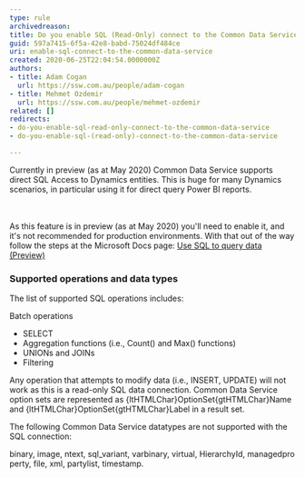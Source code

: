 ```yaml
---
type: rule
archivedreason: 
title: Do you enable SQL (Read-Only) connect to the Common Data Service?
guid: 597a7415-6f5a-42e8-babd-75024df484ce
uri: enable-sql-connect-to-the-common-data-service
created: 2020-06-25T22:04:54.0000000Z
authors:
- title: Adam Cogan
  url: https://ssw.com.au/people/adam-cogan
- title: Mehmet Ozdemir
  url: https://ssw.com.au/people/mehmet-ozdemir
related: []
redirects:
- do-you-enable-sql-read-only-connect-to-the-common-data-service
- do-you-enable-sql-(read-only)-connect-to-the-common-data-service

---
```



Currently in preview (as at May 2020) Common Data Service supports direct SQL Access to Dynamics entities. This is huge for many Dynamics scenarios, in particular using it for direct query Power BI reports.<br>
<br><excerpt class='endintro'></excerpt><br>
<p>​As this feature is in preview (as at May 2020) you'll need to enable it, and it's not recommended for production environments. With that out of the way follow the steps at the Microsoft Docs page&#58;&#160;<a href="https&#58;//docs.microsoft.com/en-us/powerapps/developer/common-data-service/cds-sql-query">Use SQL to query data (Preview)</a></p><h3 class="ssw15-rteElement-H3">Supported operations and data types​​<br></h3><p>The list of supported SQL operations includes&#58;</p><p>Batch operations</p><ul><li>SELECT</li><li>Aggregation functions (i.e., Count() and Max() functions)</li><li>UNIONs and JOINs</li><li>Filtering</li></ul><p>Any operation that attempts to modify data (i.e., INSERT, UPDATE) will not work as this is a read-only SQL data connection. Common Data Service option sets are represented as {ltHTMLChar}OptionSet{gtHTMLChar}Name and {ltHTMLChar}OptionSet{gtHTMLChar}Label in a result set.</p><p>The following Common Data Service datatypes are not supported with the SQL connection&#58;<br></p><p class="ssw15-rteElement-CodeArea">binary,&#160;image,&#160;ntext,&#160;sql_variant,&#160;varbinary,&#160;virtual,&#160;HierarchyId,&#160;managedproperty,&#160;file,&#160;xml,&#160;partylist,&#160;timestamp.</p><p>​​<br></p>


